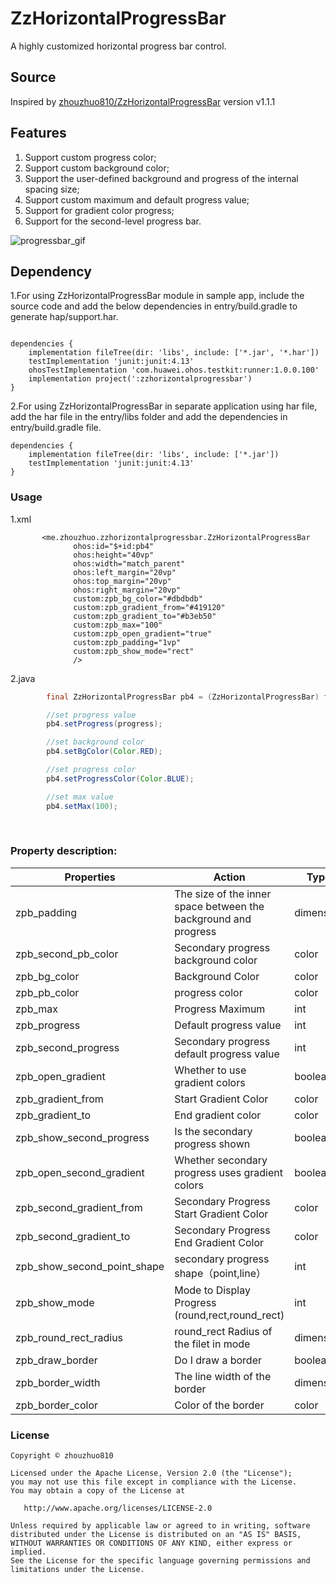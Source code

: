 # ZzHorizontalProgressBar

A highly customized horizontal progress bar control.

## Source

Inspired by [zhouzhuo810/ZzHorizontalProgressBar](https://github.com/zhouzhuo810/ZzHorizontalProgressBar)  version v1.1.1 

## Features

1. Support custom progress color;
2. Support custom background color;
3. Support the user-defined background and progress of the internal spacing size;
4. Support custom maximum and default progress value;
5. Support for gradient color progress;
6. Support for the second-level progress bar.


![progressbar_gif](https://github.com/vidyaakbar/ZzHorizontalProgressBar/blob/main/screenshots/zzhorizontalprogressbar.gif)


## Dependency

1.For using ZzHorizontalProgressBar module in sample app, include the source code and add the below dependencies in entry/build.gradle to generate hap/support.har.


```
    
dependencies {
    implementation fileTree(dir: 'libs', include: ['*.jar', '*.har'])
    testImplementation 'junit:junit:4.13'
    ohosTestImplementation 'com.huawei.ohos.testkit:runner:1.0.0.100'
    implementation project(':zzhorizontalprogressbar')
}
```

2.For using ZzHorizontalProgressBar in separate application using har file, add the har file in the entry/libs folder and add the dependencies in entry/build.gradle file.
```
dependencies {
    implementation fileTree(dir: 'libs', include: ['*.jar'])
    testImplementation 'junit:junit:4.13'
}
```




<h3>Usage</h3>

1.xml

```
       <me.zhouzhuo.zzhorizontalprogressbar.ZzHorizontalProgressBar
              ohos:id="$+id:pb4"
              ohos:height="40vp"
              ohos:width="match_parent"
              ohos:left_margin="20vp"
              ohos:top_margin="20vp"
              ohos:right_margin="20vp"
              custom:zpb_bg_color="#dbdbdb"
              custom:zpb_gradient_from="#419120"
              custom:zpb_gradient_to="#b3eb50"
              custom:zpb_max="100"
              custom:zpb_open_gradient="true"
              custom:zpb_padding="1vp"
              custom:zpb_show_mode="rect"
              />

```

2.java


```java
        final ZzHorizontalProgressBar pb4 = (ZzHorizontalProgressBar) findComponentById(ResourceTable.Id_pb4);

		//set progress value
        pb4.setProgress(progress);

		//set background color
        pb4.setBgColor(Color.RED);

		//set progress color
        pb4.setProgressColor(Color.BLUE);

		//set max value
        pb4.setMax(100);		
```

</br>

<h3>Property description:
</h3>

|Properties|Action|Type|
| --- | ---|---|
|zpb_padding|The size of the inner space between the background and progress|dimension|
|zpb_second_pb_color |Secondary progress background color|color|
|zpb_bg_color |Background Color|color|
|zpb_pb_color |progress color|color|
|zpb_max |Progress Maximum|int|
|zpb_progress |Default progress value|int|
|zpb_second_progress |Secondary progress default progress value|int|
|zpb_open_gradient|Whether to use gradient colors|boolean|
|zpb_gradient_from|Start Gradient Color|color|
|zpb_gradient_to|End gradient color|color|
|zpb_show_second_progress|Is the secondary progress shown|boolean|
|zpb_open_second_gradient|Whether secondary progress uses gradient colors|boolean|
|zpb_second_gradient_from|Secondary Progress Start Gradient Color|color|
|zpb_second_gradient_to|Secondary Progress End Gradient Color|color|
|zpb_show_second_point_shape|secondary progress shape（point,line）|int|
|zpb_show_mode|Mode to Display Progress (round,rect,round_rect)|int|
|zpb_round_rect_radius|round_rect Radius of the filet in mode|dimension|
|zpb_draw_border|Do I draw a border|boolean|
|zpb_border_width|The line width of the border|dimension|
|zpb_border_color|Color of the border|color|



### License

```
Copyright © zhouzhuo810

Licensed under the Apache License, Version 2.0 (the "License");
you may not use this file except in compliance with the License.
You may obtain a copy of the License at

   http://www.apache.org/licenses/LICENSE-2.0

Unless required by applicable law or agreed to in writing, software
distributed under the License is distributed on an "AS IS" BASIS,
WITHOUT WARRANTIES OR CONDITIONS OF ANY KIND, either express or implied.
See the License for the specific language governing permissions and
limitations under the License.
```
